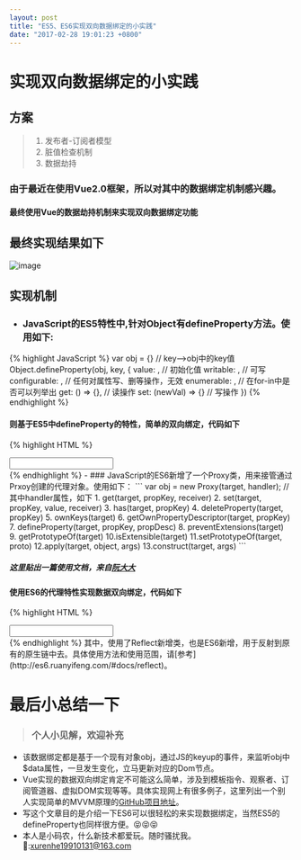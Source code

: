 ```yaml
---
layout: post
title: "ES5、ES6实现双向数据绑定的小实践"
date: "2017-02-28 19:01:23 +0800"
---
```

# 实现双向数据绑定的小实践
## 方案
> 1. 发布者-订阅者模型
> 2. 脏值检查机制
> 3. 数据劫持

###  由于最近在使用Vue2.0框架，所以对其中的数据绑定机制感兴趣。
#### 最终使用Vue的数据劫持机制来实现双向数据绑定功能
## 最终实现结果如下 
![image](../../../public/img/数据双向绑定.gif)
## 实现机制
- ### JavaScript的ES5特性中,针对Object有defineProperty方法。使用如下:
{% highlight JavaScript %}
  var obj = {}
  // key-->obj中的key值
  Object.defineProperty(obj, key, {
    value: , // 初始化值
    writable: , // 可写
    configurable: , // 任何对属性写、删等操作，无效
    enumerable: , // 在for-in中是否可以列举出
    get: () => {}, // 读操作
    set: (newVal) => {} // 写操作
  })
{% endhighlight %}
#### 则基于ES5中defineProperty的特性，简单的双向绑定，代码如下
{% highlight HTML %}
<div id="app">
  <input type="text" id="a">
  <span id="b"></span>
</div>
<script>
var obj = {};
Object.defineProperty(obj, '$data', {
  set: function(newVal) {
    document.getElementById('a').value = newVal;
    document.getElementById('b').innerHTML = newVal;
  }
});
document.addEventListener('keyup', function(e) {
  if (e.target.value) {
    obj.$data = e.target.value;
  } else {
    obj.$data = '';
  }
});
</script>
{% endhighlight %}
- ### JavaScript的ES6新增了一个Proxy类，用来接管通过Prxoy创建的代理对象。使用如下：
```
var obj = new Proxy(target, handler);
// 其中handler属性，如下
1. get(target, propKey, receiver)
2. set(target, propKey, value, receiver)
3. has(target, propKey)
4. deleteProperty(target, propKey)
5. ownKeys(target)
6. getOwnPropertyDescriptor(target, propKey)
7. defineProperty(target, propKey, propDesc)
8. preventExtensions(target)
9. getPrototypeOf(target)
10.isExtensible(target)
11.setPrototypeOf(target, proto)
12.apply(target, object, args)
13.construct(target, args)
```

##### 这里贴出一篇使用文档，来自[阮大大](http://es6.ruanyifeng.com/#docs/proxy)

#### 使用ES6的代理特性实现数据双向绑定，代码如下
{% highlight HTML %}
<div id="app">
  <input type="text" id="a">
  <span id="b"></span>
</div>
<script>
var obj = new Proxy({}, {
  get: function (target, key, receiver) {
    return Reflect.get(target, key, receiver);
  },
  set: function (target, key, value, receiver) {
    if (key === '$data') {
     document.getElementById('a').value = value;
     document.getElementById('b').innerHTML = value;
    }
    return Reflect.set(target, key, value, receiver);
  }
});
document.addEventListener('keyup', function(e) {
  if (e.target.value) {
    obj.$data = e.target.value;
  } else {
    obj.$data = '';
  }
});
</script>
{% endhighlight %}
其中，使用了Reflect新增类，也是ES6新增，用于反射到原有的原生链中去。具体使用方法和使用范围，请[参考](http://es6.ruanyifeng.com/#docs/reflect)。

# **最后小总结一下**
> ### 个人小见解，欢迎补充
- 该数据绑定都是基于一个现有对象obj，通过JS的keyup的事件，来监听obj中$data属性，一旦发生变化，立马更新对应的Dom节点。
- Vue实现的数据双向绑定肯定不可能这么简单，涉及到模板指令、观察者、订阅管道器、虚拟DOM实现等等。具体实现网上有很多例子，这里列出一个别人实现简单的MVVM原理的[GitHub项目地址](https://github.com/wojustme/mvvm)。
- 写这个文章目的是介绍一下ES6可以很轻松的来实现数据绑定，当然ES5的defineProperty也同样很方便。😝😝😝
- 本人是小码农，什么新技术都爱玩。随时骚扰我。📧:xurenhe19910131@163.com
